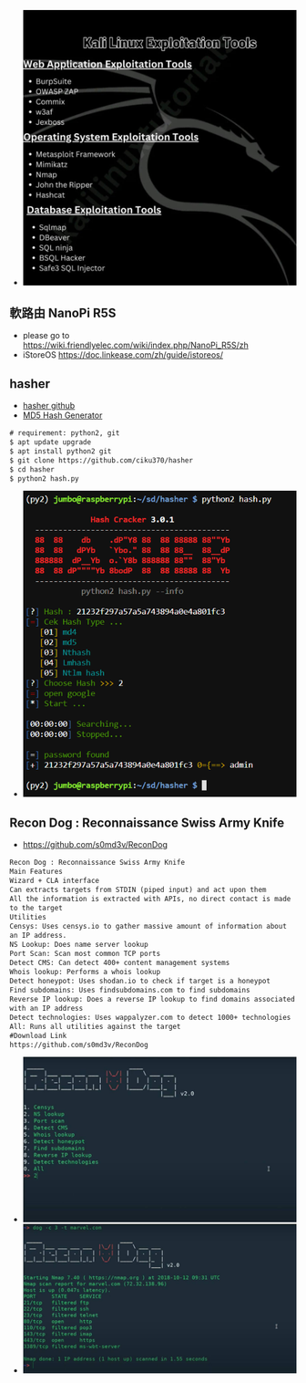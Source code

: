 * ![list](https://github.com/jumbokh/Network-class/blob/main/images/ExploitationTools.jpg)
## 軟路由 NanoPi R5S
* please go to https://wiki.friendlyelec.com/wiki/index.php/NanoPi_R5S/zh  
* iStoreOS https://doc.linkease.com/zh/guide/istoreos/
## hasher
* [hasher github](https://github.com/ciku370/hasher?fbclid=IwAR0UHmTLwpRDLSPR3yH1_TgA3fzN9JalVZhAu9xUGOHr92I8_0bgid5tnww)
* [MD5 Hash Generator](https://www.md5hashgenerator.com/)
```
# requirement: python2, git
$ apt update upgrade
$ apt install python2 git
$ git clone https://github.com/ciku370/hasher
$ cd hasher
$ python2 hash.py
```
* ![hasher](https://github.com/jumbokh/Network-class/blob/main/images/hasher.PNG)
## Recon Dog : Reconnaissance Swiss Army Knife
* https://github.com/s0md3v/ReconDog
```
Recon Dog : Reconnaissance Swiss Army Knife
Main Features
Wizard + CLA interface
Can extracts targets from STDIN (piped input) and act upon them
All the information is extracted with APIs, no direct contact is made to the target
Utilities
Censys: Uses censys.io to gather massive amount of information about an IP address.
NS Lookup: Does name server lookup
Port Scan: Scan most common TCP ports
Detect CMS: Can detect 400+ content management systems
Whois lookup: Performs a whois lookup
Detect honeypot: Uses shodan.io to check if target is a honeypot
Find subdomains: Uses findsubdomains.com to find subdomains
Reverse IP lookup: Does a reverse IP lookup to find domains associated with an IP address
Detect technologies: Uses wappalyzer.com to detect 1000+ technologies
All: Runs all utilities against the target
#Download Link
https://github.com/s0md3v/ReconDog
```
* ![ReconDog1](https://github.com/jumbokh/Network-class/blob/main/images/ReconDog1.jpg)
* ![ReconDog2](https://github.com/jumbokh/Network-class/blob/main/images/ReconDog2.jpg)
